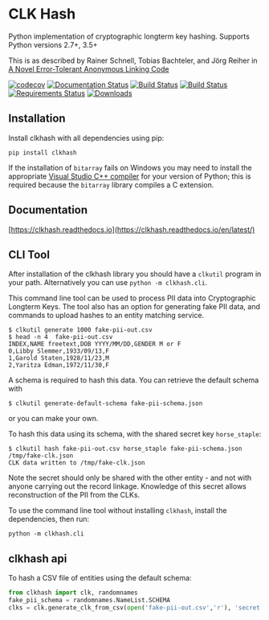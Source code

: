 # CLK Hash

Python implementation of cryptographic longterm key hashing. Supports Python versions 2.7+, 3.5+

This is as described by Rainer Schnell, Tobias Bachteler, and Jörg Reiher in
[A Novel Error-Tolerant Anonymous Linking Code](http://grlc.german-microsimulation.de/wp-content/uploads/2017/05/downloadwp-grlc-2011-02.pdf)

[![codecov](https://codecov.io/gh/data61/clkhash/branch/master/graph/badge.svg)](https://codecov.io/gh/data61/clkhash)
[![Documentation Status](https://readthedocs.org/projects/clkhash/badge/?version=latest)](http://clkhash.readthedocs.io/en/latest/?badge=latest)
[![Build Status](https://travis-ci.org/data61/clkhash.svg?branch=master)](https://travis-ci.org/data61/clkhash)
[![Build Status](https://dev.azure.com/data61/Anonlink/_apis/build/status/data61.clkhash?branchName=master)](https://dev.azure.com/data61/Anonlink/_build/latest?definitionId=2&branchName=master)
[![Requirements Status](https://requires.io/github/data61/clkhash/requirements.svg?branch=master)](https://requires.io/github/data61/clkhash/requirements/?branch=master)
[![Downloads](https://pepy.tech/badge/clkhash)](https://pepy.tech/project/clkhash)

## Installation

Install clkhash with all dependencies using pip:

    pip install clkhash

If the installation of `bitarray` fails on Windows you may need to install the appropriate
[Visual Studio C++ compiler](https://wiki.python.org/moin/WindowsCompilers) for your version
of Python; this is required because the `bitarray` library compiles a C extension.

## Documentation

[https://clkhash.readthedocs.io](https://clkhash.readthedocs.io/en/latest/)


## CLI Tool

After installation of the clkhash library you should have a `clkutil` program in your path.
Alternatively you can use `python -m clkhash.cli`.

This command line tool can be used to process PII data into Cryptographic Longterm Keys.
The tool also has an option for generating fake PII data, and commands to upload hashes to an entity matching service.

```
$ clkutil generate 1000 fake-pii-out.csv
$ head -n 4  fake-pii-out.csv
INDEX,NAME freetext,DOB YYYY/MM/DD,GENDER M or F
0,Libby Slemmer,1933/09/13,F
1,Garold Staten,1928/11/23,M
2,Yaritza Edman,1972/11/30,F
```

A schema is required to hash this data. You can retrieve the default schema with

    $ clkutil generate-default-schema fake-pii-schema.json

or you can make your own.

To hash this data using its schema, with the shared secret key `horse_staple`:

    $ clkutil hash fake-pii-out.csv horse_staple fake-pii-schema.json /tmp/fake-clk.json
    CLK data written to /tmp/fake-clk.json


Note the secret should only be shared with the other entity - and not with anyone carrying out
the record linkage. Knowledge of this secret allows reconstruction of the PII from the CLKs.

To use the command line tool without installing `clkhash`, install the dependencies, then run:

    python -m clkhash.cli

## clkhash api

To hash a CSV file of entities using the default schema:

```python
from clkhash import clk, randomnames
fake_pii_schema = randomnames.NameList.SCHEMA
clks = clk.generate_clk_from_csv(open('fake-pii-out.csv','r'), 'secret', fake_pii_schema)
```
